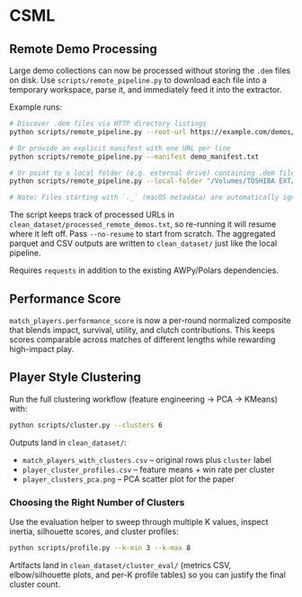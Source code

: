 # CSML

## Remote Demo Processing

Large demo collections can now be processed without storing the `.dem` files
on disk. Use `scripts/remote_pipeline.py` to download each file into a
temporary workspace, parse it, and immediately feed it into the extractor.

Example runs:

```bash
# Discover .dem files via HTTP directory listings
python scripts/remote_pipeline.py --root-url https://example.com/demos/

# Or provide an explicit manifest with one URL per line
python scripts/remote_pipeline.py --manifest demo_manifest.txt

# Or point to a local folder (e.g. external drive) containing .dem files
python scripts/remote_pipeline.py --local-folder "/Volumes/TOSHIBA EXT/Demo_2025"

# Note: Files starting with `._` (macOS metadata) are automatically ignored.
```

The script keeps track of processed URLs in
`clean_dataset/processed_remote_demos.txt`, so re-running it will resume where
it left off. Pass `--no-resume` to start from scratch. The aggregated parquet
and CSV outputs are written to `clean_dataset/` just like the local pipeline.

Requires `requests` in addition to the existing AWPy/Polars dependencies.

## Performance Score

`match_players.performance_score` is now a per-round normalized composite that blends
impact, survival, utility, and clutch contributions. This keeps scores comparable
across matches of different lengths while rewarding high-impact play.

## Player Style Clustering

Run the full clustering workflow (feature engineering → PCA → KMeans) with:

```bash
python scripts/cluster.py --clusters 6
```

Outputs land in `clean_dataset/`:

- `match_players_with_clusters.csv` – original rows plus `cluster` label
- `player_cluster_profiles.csv` – feature means + win rate per cluster
- `player_clusters_pca.png` – PCA scatter plot for the paper

### Choosing the Right Number of Clusters

Use the evaluation helper to sweep through multiple K values, inspect inertia,
silhouette scores, and cluster profiles:

```bash
python scripts/profile.py --k-min 3 --k-max 8
```

Artifacts land in `clean_dataset/cluster_eval/` (metrics CSV, elbow/silhouette
plots, and per-K profile tables) so you can justify the final cluster count.
